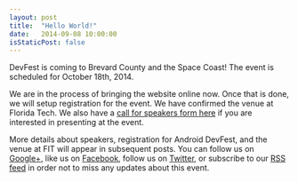 ```yaml
---
layout: post
title:  "Hello World!"
date:   2014-09-08 10:00:00
isStaticPost: false
---
```


DevFest is coming to Brevard County and the Space Coast! The event is scheduled for October 18th, 2014.

We are in the process of bringing the website online now. Once that is done, we will setup registration for the event.
We have confirmed the venue at Florida Tech. 
We also have a [call for speakers form here](https://docs.google.com/forms/d/1GWy11zS3c6Er9yxxmR62ygXL9jtgCnXngVZGWZWbxx8/viewform?usp=send_form) 
if you are interested in presenting at the event.

More details about speakers, registration for Android DevFest, and the venue at FIT will appear in subsequent posts. 
You can follow us on [Google+](https://plus.google.com/+GDGSpaceCoastOrg), like us on [Facebook](https://www.facebook.com/gdgspacecoast), 
follow us on [Twitter](https://twitter.com/intent/user?screen_name=gdgspacecoast), or subscribe to our [RSS feed](http://gdg-space-coast.github.io/zeppelin/feed.xml) 
in order not to miss any updates about this event.
